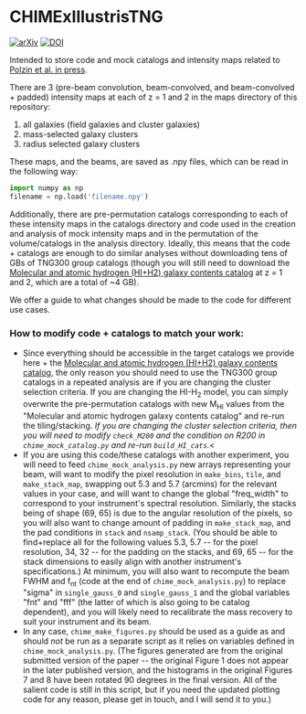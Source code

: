 # CHIMExIllustrisTNG
[![arXiv](https://img.shields.io/badge/arXiv-2404.01382-b31b1b)](https://arxiv.org/abs/2404.01382) [![DOI](https://zenodo.org/badge/529001838.svg)](https://zenodo.org/doi/10.5281/zenodo.13237232)

Intended to store code and mock catalogs and intensity maps related to [Polzin et al. in press](https://arxiv.org/abs/2404.01382).

There are 3 (pre-beam convolution, beam-convolved, and beam-convolved + padded) intensity maps at each of z = 1 and 2 in the maps directory of this repository:
1. all galaxies (field galaxies and cluster galaxies)
2. mass-selected galaxy clusters
3. radius selected galaxy clusters

These maps, and the beams, are saved as .npy files, which can be read in the following way:
```python
import numpy as np
filename = np.load('filename.npy')
```

Additionally, there are pre-permutation catalogs corresponding to each of these intensity maps in the catalogs directory and code used in the creation and analysis of mock intensity maps and in the permutation of the volume/catalogs in the analysis directory. Ideally, this means that the code + catalogs are enough to do similar analyses without downloading tens of GBs of TNG300 group catalogs (though you will still need to download the [Molecular and atomic hydrogen (HI+H2) galaxy contents catalog](https://www.tng-project.org/data/docs/specifications/#sec5i) at z = 1 and 2, which are a total of \~4 GB).

We offer a guide to what changes should be made to the code for different use cases.

### How to modify code + catalogs to match your work:
- Since everything should be accessible in the target catalogs we provide here + the [Molecular and atomic hydrogen (HI+H2) galaxy contents catalog](https://www.tng-project.org/data/docs/specifications/#sec5i), the only reason you should need to use the TNG300 group catalogs in a repeated analysis are if you are changing the cluster selection criteria. If you are changing the HI-H<sub>2</sub> model, you can simply overwrite the pre-permutation catalogs with new M<sub>HI</sub> values from the "Molecular and atomic hydrogen galaxy contents catalog" and re-run the tiling/stacking. *If you are changing the cluster selection criteria, then you will need to modify `check_M200` and the condition on R200 in `chime_mock_catalog.py` and re-run `build_HI_cats`.*<
- If you are using this code/these catalogs with another experiment, you will need to feed `chime_mock_analysis.py` new arrays representing your beam, will want to modify the pixel resolution in `make_bins`, `tile`, and `make_stack_map`, swapping out 5.3 and 5.7 (arcmins) for the relevant values in your case, and will want to change the global "freq_width" to correspond to your instrument's spectral resolution. Similarly, the stacks being of shape (69, 65) is due to the angular resolution of the pixels, so you will also want to change amount of padding in `make_stack_map`, and the pad conditions in `stack` and `nsamp_stack`. (You should be able to find+replace all for the following values 5.3, 5.7 -- for the pixel resolution, 34, 32 -- for the padding on the stacks, and 69, 65 -- for the stack dimensions to easily align with another instrument's specifications.) At minimum, you will also want to recompute the beam FWHM and f<sub>nt</sub> (code at the end of `chime_mock_analysis.py`) to replace "sigma" in `single_gauss_0` and `single_gauss_1` and the global variables "fnt" and "fff" (the latter of which is also going to be catalog dependent), and you will likely need to recalibrate the mass recovery to suit your instrument and its beam.
- In any case, `chime_make_figures.py` should be used as a guide as and should *not* be run as a separate script as it relies on variables defined in `chime_mock_analysis.py`. (The figures generated are from the original submitted version of the paper -- the original Figure 1 does not appear in the later published version, and the histograms in the original Figures 7 and 8 have been rotated 90 degrees in the final version. All of the salient code is still in this script, but if you need the updated plotting code for any reason, please get in touch, and I will send it to you.)

